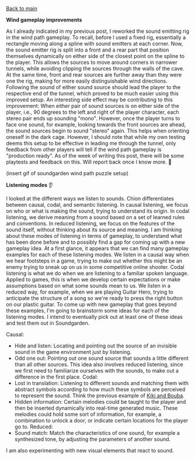 [Back to main](index.html)

**Wind gameplay improvements**

As I already indicated in my previous post, I reworked the sound emitting rig in the wind path gameplay. To recall, before I used a fixed rig, essentially a rectangle moving along a spline with sound emitters at each corner. Now, the sound emitter rig is split into a front and a rear part that position themselves dynamically on either side of the closest point on the spline to the player. This allows the sources to move around corners in narrower tunnels, while avoiding clipping the sources through the walls of the cave. At the same time, front and rear sources are further away than they were one the rig, making for more easily distinguishable wind directions. Following the sound of either sound source should lead the player to the respective end of the tunnel, which proved to be much easier using this improved setup. An interesting side effect may be contributing to this improvement: When either pair of sound sources is on either side of the player, i.e., 90 degrees to the left and right of the player character, each stereo pair ends up sounding "mono". However, once the player turns to face one sound, for example, looking towards the front sources are ahead, the sound sources begin to sound "stereo" again. This helps when orienting oneself in the dark cage. However, I should note that while my own testing deems this setup to be effective in leading me through the tunnel, only feedback from other players will tell if the wind path gameplay is "production ready". As of the week of writing this post, there will be some playtests and feedback on this. Will report back once I know more. 🫡

(insert gif of soundgarden wind path puzzle setup)


**Listening modes** 👂

I looked at the different ways we listen to sounds. Chion differentiates between causal, codal, and semantic listening. In causal listening, we focus on who or what is making the sound, trying to understand its origin. In codal listening, we derive meaning from a sound based on a set of learned rules and conventions. In reduced listening, we focus on the features of the sound itself, without thinking about its source and meaning. I am thinking about these modes of listening in terms of gameplay, to understand what has been done before and to possibly find a gap for coming up with a new gameplay idea. At a first glance, it appears that we can find many gameplay examples for each of these listening modes. We listen in a causal way when we hear footsteps in a game, trying to make out whether this might be an enemy trying to sneak up on us in some competitive online shooter. Codal listening is what we do when we are listening to a familiar spoken language. Applied to games, this is when we develop certain expectations or make assumptions based on what some sounds mean to us. We listen in a reduced way, for example, when we are playing Guitar Hero, trying to anticipate the structure of a song so we're ready to press the right button on our plastic guitar.
To come up with new gameplay that goes beyond these examples, I'm going to brainstorm some ideas for each of the listening modes. I intend to eventually pick out at least one of these ideas and test them out in Soundgarden.

Causal:
- Hide and listen: Locating and pointing out the source of an invisible sound in the game environment just by listening.
- Odd one out: Pointing out one sound source that sounds a little different than all other sources. This idea also involves reduced listening, since we first need to familiarize ourselves with the sounds, to make out a difference in the first place.
Codal:
- Lost in translation: Listening to different sounds and matching them with abstract symbols according to how much these symbols are perceived to represent the sound. Think the previous example of [Kiki and Bouba](2024-10-03.md).
- Hidden information: Certain melodies could be taught to the player and then be inserted dynamically into real-time generated music. These melodies could hold some sort of information, for example, a combination to unlock a door, or indicate certain locations for the player go to.
Reduced:
- Sound match: Match the characteristics of one sound, for example a synthesized tone, by adjusting the parameters of another sound.


I am also experimenting with new visual elements that react to sound.